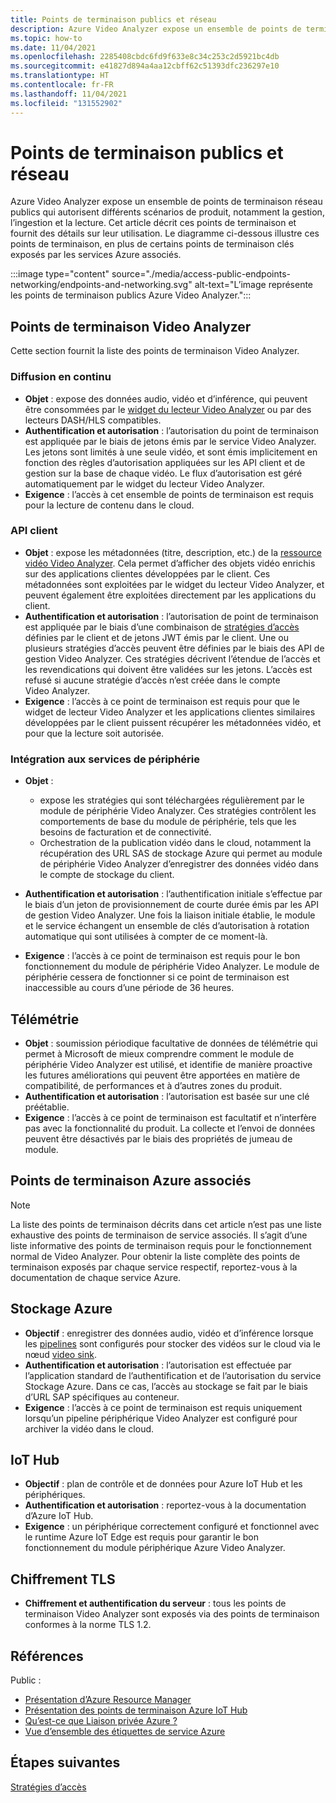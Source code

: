 ```yaml
---
title: Points de terminaison publics et réseau
description: Azure Video Analyzer expose un ensemble de points de terminaison réseau publics qui autorisent différents scénarios de produit, notamment la gestion, l’ingestion et la lecture. Cet article explique comment accéder aux points de terminaison publics et aux réseaux.
ms.topic: how-to
ms.date: 11/04/2021
ms.openlocfilehash: 2285408cbdc6fd9f633e8c34c253c2d5921bc4db
ms.sourcegitcommit: e41827d894a4aa12cbff62c51393dfc236297e10
ms.translationtype: HT
ms.contentlocale: fr-FR
ms.lasthandoff: 11/04/2021
ms.locfileid: "131552902"
---
```

# <a name="public-endpoints-and-networking"></a>Points de terminaison publics et réseau

Azure Video Analyzer expose un ensemble de points de terminaison réseau publics qui autorisent différents scénarios de produit, notamment la gestion, l’ingestion et la lecture. Cet article décrit ces points de terminaison et fournit des détails sur leur utilisation. Le diagramme ci-dessous illustre ces points de terminaison, en plus de certains points de terminaison clés exposés par les services Azure associés.

:::image type="content" source="./media/access-public-endpoints-networking/endpoints-and-networking.svg" alt-text="L’image représente les points de terminaison publics Azure Video Analyzer.":::

## <a name="video-analyzer-endpoints"></a>Points de terminaison Video Analyzer 

Cette section fournit la liste des points de terminaison Video Analyzer.

### <a name="streaming"></a>Diffusion en continu

* **Objet** : expose des données audio, vidéo et d’inférence, qui peuvent être consommées par le [widget du lecteur Video Analyzer](player-widget.md) ou par des lecteurs DASH/HLS compatibles.
* **Authentification et autorisation** : l’autorisation du point de terminaison est appliquée par le biais de jetons émis par le service Video Analyzer. Les jetons sont limités à une seule vidéo, et sont émis implicitement en fonction des règles d’autorisation appliquées sur les API client et de gestion sur la base de chaque vidéo. Le flux d’autorisation est géré automatiquement par le widget du lecteur Video Analyzer.
* **Exigence** : l’accès à cet ensemble de points de terminaison est requis pour la lecture de contenu dans le cloud.

### <a name="client-apis"></a>API client

* **Objet** : expose les métadonnées (titre, description, etc.) de la [ressource vidéo Video Analyzer](terminology.md#video). Cela permet d’afficher des objets vidéo enrichis sur des applications clientes développées par le client. Ces métadonnées sont exploitées par le widget du lecteur Video Analyzer, et peuvent également être exploitées directement par les applications du client.
* **Authentification et autorisation** : l’autorisation de point de terminaison est appliquée par le biais d’une combinaison de [stratégies d’accès](access-policies.md) définies par le client et de jetons JWT émis par le client. Une ou plusieurs stratégies d’accès peuvent être définies par le biais des API de gestion Video Analyzer. Ces stratégies décrivent l’étendue de l’accès et les revendications qui doivent être validées sur les jetons. L’accès est refusé si aucune stratégie d’accès n’est créée dans le compte Video Analyzer.
* **Exigence** : l’accès à ce point de terminaison est requis pour que le widget de lecteur Video Analyzer et les applications clientes similaires développées par le client puissent récupérer les métadonnées vidéo, et pour que la lecture soit autorisée.

### <a name="edge-service-integration"></a>Intégration aux services de périphérie

* **Objet** : 

    * expose les stratégies qui sont téléchargées régulièrement par le module de périphérie Video Analyzer. Ces stratégies contrôlent les comportements de base du module de périphérie, tels que les besoins de facturation et de connectivité.
    * Orchestration de la publication vidéo dans le cloud, notamment la récupération des URL SAS de stockage Azure qui permet au module de périphérie Video Analyzer d’enregistrer des données vidéo dans le compte de stockage du client.
* **Authentification et autorisation** : l’authentification initiale s’effectue par le biais d’un jeton de provisionnement de courte durée émis par les API de gestion Video Analyzer. Une fois la liaison initiale établie, le module et le service échangent un ensemble de clés d’autorisation à rotation automatique qui sont utilisées à compter de ce moment-là.
* **Exigence** : l’accès à ce point de terminaison est requis pour le bon fonctionnement du module de périphérie Video Analyzer. Le module de périphérie cessera de fonctionner si ce point de terminaison est inaccessible au cours d’une période de 36 heures.

## <a name="telemetry"></a>Télémétrie

* **Objet** : soumission périodique facultative de données de télémétrie qui permet à Microsoft de mieux comprendre comment le module de périphérie Video Analyzer est utilisé, et identifie de manière proactive les futures améliorations qui peuvent être apportées en matière de compatibilité, de performances et à d’autres zones du produit.
* **Authentification et autorisation** : l’autorisation est basée sur une clé préétablie.
* **Exigence** : l’accès à ce point de terminaison est facultatif et n’interfère pas avec la fonctionnalité du produit. La collecte et l’envoi de données peuvent être désactivés par le biais des propriétés de jumeau de module.

## <a name="associated-azure-endpoints"></a>Points de terminaison Azure associés 

> [!NOTE]
> La liste des points de terminaison décrits dans cet article n’est pas une liste exhaustive des points de terminaison de service associés. Il s’agit d’une liste informative des points de terminaison requis pour le fonctionnement normal de Video Analyzer. Pour obtenir la liste complète des points de terminaison exposés par chaque service respectif, reportez-vous à la documentation de chaque service Azure.

## <a name="azure-storage"></a>Stockage Azure

* **Objectif** : enregistrer des données audio, vidéo et d’inférence lorsque les [pipelines](pipeline.md) sont configurés pour stocker des vidéos sur le cloud via le nœud [video sink](pipeline.md#video-sink).
* **Authentification et autorisation** : l’autorisation est effectuée par l’application standard de l’authentification et de l’autorisation du service Stockage Azure. Dans ce cas, l’accès au stockage se fait par le biais d’URL SAP spécifiques au conteneur.
* **Exigence** : l’accès à ce point de terminaison est requis uniquement lorsqu’un pipeline périphérique Video Analyzer est configuré pour archiver la vidéo dans le cloud.

## <a name="iot-hub"></a>IoT Hub

* **Objectif** : plan de contrôle et de données pour Azure IoT Hub et les périphériques.
* **Authentification et autorisation** : reportez-vous à la documentation d’Azure IoT Hub.
* **Exigence** : un périphérique correctement configuré et fonctionnel avec le runtime Azure IoT Edge est requis pour garantir le bon fonctionnement du module périphérique Azure Video Analyzer.

##  <a name="tls-encryption"></a>Chiffrement TLS 

* **Chiffrement et authentification du serveur** : tous les points de terminaison Video Analyzer sont exposés via des points de terminaison conformes à la norme TLS 1.2.

##  <a name="references"></a>Références 

Public :

* [Présentation d’Azure Resource Manager](../../azure-resource-manager/management/overview.md)
* [Présentation des points de terminaison Azure IoT Hub](../../iot-hub/iot-hub-devguide-endpoints.md)
* [Qu’est-ce que Liaison privée Azure ?](../../private-link/private-link-overview.md)
* [Vue d’ensemble des étiquettes de service Azure](../../virtual-network/service-tags-overview.md)

## <a name="next-steps"></a>Étapes suivantes

[Stratégies d’accès](access-policies.md) 
